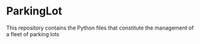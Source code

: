 # ParkingLot
This repository contains the Python files that constitute the management of a fleet of parking lots
